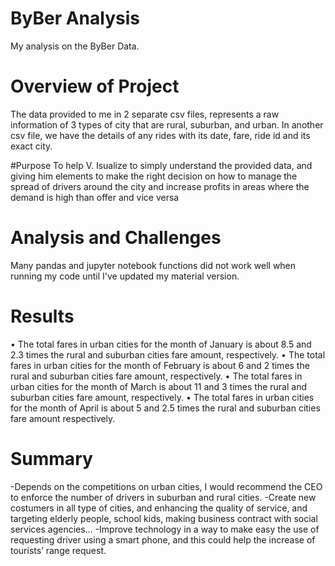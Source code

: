 # ByBer Analysis
My analysis on the ByBer Data.

# Overview of Project
The data provided to me in 2 separate csv files, represents a raw information of 3 types of city that are rural, suburban, and urban. In another csv file, we have the details of any rides with its date, fare, ride id and its exact city.

#Purpose
To help V. Isualize to simply understand the provided data, and giving him elements to make the right decision on how to manage the spread of drivers around the city and increase profits in areas where the demand is high than offer and vice versa  
# Analysis and Challenges
Many pandas and jupyter notebook functions did not work well when running my code until I've 	updated my material version.
# Results
•	The total fares in urban cities for the month of January is about 8.5 and 2.3 times the rural and suburban cities fare amount, respectively. 
•	The total fares in urban cities for the month of February is about 6 and 2 times the rural and suburban cities fare amount, respectively.
•	The total fares in urban cities for the month of March is about 11 and 3 times the rural and suburban cities fare amount, respectively.
•	The total fares in urban cities for the month of April is about 5 and 2.5 times the rural and suburban cities fare amount respectively.
# Summary
-Depends on the competitions on urban cities, I would recommend the CEO to enforce the number of drivers in suburban and rural cities.
-Create new costumers in all type of cities, and enhancing the quality of service, and targeting elderly people, school kids, making business contract with social services agencies… 
-Improve technology in a way to make easy the use of requesting driver using a smart phone, and this could help the increase of tourists’ range request. 
